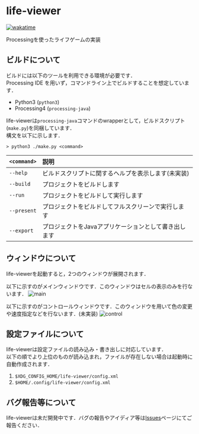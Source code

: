 # life-viewer
[![wakatime](https://wakatime.com/badge/github/NXVZBGBFBEN/life-viewer.svg)](https://wakatime.com/badge/github/NXVZBGBFBEN/life-viewer)

Processingを使ったライフゲームの実装

## ビルドについて
ビルドには以下のツールを利用できる環境が必要です．  
Processing IDE を用いず，コマンドライン上でビルドすることを想定しています．

- Python3 (``python3``)
- Processing4 (``processing-java``)

life-viewerは``processing-java``コマンドのwrapperとして，ビルドスクリプト(``make.py``)を同梱しています．  
構文を以下に示します．

```console
> python3 ./make.py <command>
```

|``<command>``|説明|
|:--|:--|
|``--help``|ビルドスクリプトに関するヘルプを表示します(未実装)|
|``--build``|プロジェクトをビルドします|
|``--run``|プロジェクトをビルドして実行します|
|``--present``|プロジェクトをビルドしてフルスクリーンで実行します|
|``--export``|プロジェクトをJavaアプリケーションとして書き出します|

## ウィンドウについて
life-viewerを起動すると，2つのウィンドウが展開されます．  

以下に示すのがメインウィンドウです．このウィンドウはセルの表示のみを行ないます．
![main](https://gist.github.com/assets/107386214/ae663d4f-f978-4ab7-adb0-8dd6f3cb0501)

以下に示すのがコントロールウィンドウです．このウィンドウを用いて色の変更や速度指定などを行ないます．(未実装)
![control](https://gist.github.com/assets/107386214/ffe09278-1353-4d4a-ac6b-1ca4fed6ef92)

## 設定ファイルについて
life-viewerは設定ファイルの読み込み・書き出しに対応しています．  
以下の順でより上位のものが読み込まれ，ファイルが存在しない場合は起動時に自動作成されます．

1. ``$XDG_CONFIG_HOME/life-viewer/config.xml``
2. ``$HOME/.config/life-viewer/config.xml``

## バグ報告等について
life-viewerは未だ開発中です．バグの報告やアイディア等は[Issues](https://github.com/NXVZBGBFBEN/life-viewer/issues)ページにてご報告ください．

